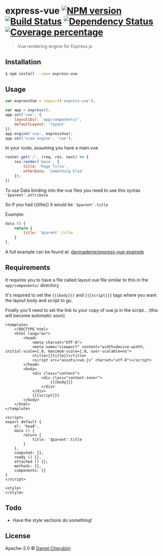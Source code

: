 
# express-vue [![NPM version][npm-image]][npm-url] [![Build Status][travis-image]][travis-url] [![Dependency Status][daviddm-image]][daviddm-url] [![Coverage percentage][coveralls-image]][coveralls-url]
> Vue rendering engine for Express.js

## Installation

```sh
$ npm install --save express-vue
```

## Usage

```js
var expressVue = require('express-vue');

var app = express();
app.set('vue', {
    layoutsDir: 'app/components/',
    defaultLayout: 'layout'
});
app.engine('vue', expressVue);
app.set('view engine', 'vue');
```

In your route, assuming you have a main.vue

```js
router.get('/', (req, res, next) => {
    res.render('main', {
        title: 'Page Title',
        otherData: 'Something Else'
    });
})
```

To use Data binding into the vue files you need to use this syntax `'$parent'.attribute`

So If you had {{title}} it would be `'$parent'.title`

Example:

```js
data () {
    return {
        title: '$parent'.title
    }
},
```

A full example can be found at: [danmademe/express-vue-example](https://github.com/danmademe/express-vue-example)

## Requirements

It requires you to have a file called layout.vue file similar to this in the `app/components/` directory

It's required to set the `{{{body}}}` and `{{{script}}}` tags where you want the layout body and script to go.

Finally you'll need to set the link to your copy of vue.js in the script... (this will become automatic soon)

```vue
<template>
    <!DOCTYPE html>
    <html lang="en">
        <head>
            <meta charset="UTF-8">
            <meta name="viewport" content="width=device-width, initial-scale=1.0, maximum-scale=1.0, user-scalable=no">
            <title>{{title}}</title>
            <script src="assets/vue.js" charset="utf-8"></script>
        </head>
        <body>
            <div class="content">
                <div class="content-inner">
                    {{{body}}}
                </div>
            </div>
            {{{script}}}
        </body>
    </html>
</template>

<script>
export default {
    el: 'head',
    data () {
        return {
            title: '$parent'.title
        }
    },
    computed: {},
    ready () {},
    attached () {},
    methods: {},
    components: {}
}
</script>

<style>
</style>
```

## Todo

- Have the style sections do something!

## License

Apache-2.0 © [Daniel Cherubini](https://cherubini.casa)


[npm-image]: https://badge.fury.io/js/express-vue.svg
[npm-url]: https://npmjs.org/package/express-vue
[travis-image]: https://travis-ci.org/danmademe/express-vue.svg?branch=master
[travis-url]: https://travis-ci.org/danmademe/express-vue
[daviddm-image]: https://david-dm.org/danmademe/express-vue.svg?theme=shields.io
[daviddm-url]: https://david-dm.org/danmademe/express-vue
[coveralls-image]: https://coveralls.io/repos/danmademe/express-vue/badge.svg
[coveralls-url]: https://coveralls.io/r/danmademe/express-vue
